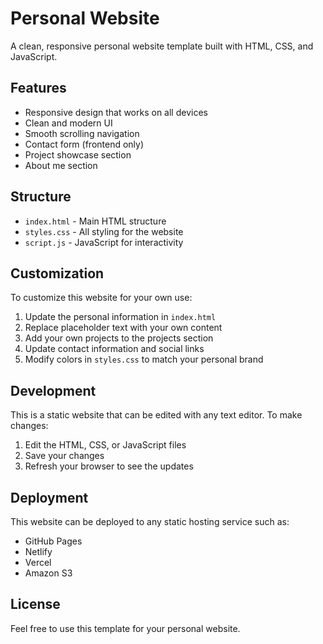 # Personal Website

A clean, responsive personal website template built with HTML, CSS, and JavaScript.

## Features

- Responsive design that works on all devices
- Clean and modern UI
- Smooth scrolling navigation
- Contact form (frontend only)
- Project showcase section
- About me section

## Structure

- `index.html` - Main HTML structure
- `styles.css` - All styling for the website
- `script.js` - JavaScript for interactivity

## Customization

To customize this website for your own use:

1. Update the personal information in `index.html`
2. Replace placeholder text with your own content
3. Add your own projects to the projects section
4. Update contact information and social links
5. Modify colors in `styles.css` to match your personal brand

## Development

This is a static website that can be edited with any text editor. To make changes:

1. Edit the HTML, CSS, or JavaScript files
2. Save your changes
3. Refresh your browser to see the updates

## Deployment

This website can be deployed to any static hosting service such as:

- GitHub Pages
- Netlify
- Vercel
- Amazon S3

## License

Feel free to use this template for your personal website.